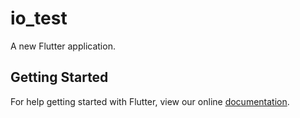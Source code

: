 # io_test

A new Flutter application.

## Getting Started

For help getting started with Flutter, view our online
[documentation](https://flutter.io/).
